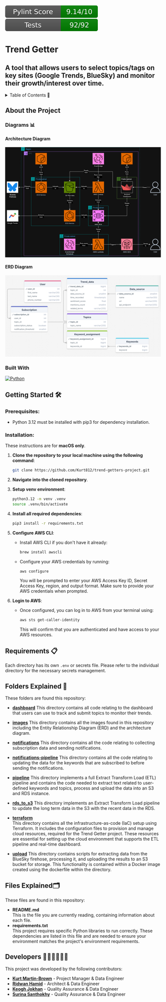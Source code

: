 ![Pylint Score](.github/badges/pylint.svg) 
![Passing Tests](.github/badges/test.svg)

# Trend Getter
## A tool that allows users to select topics/tags on key sites (Google Trends, BlueSky) and monitor their growth/interest over time.

<details>
  <summary>Table of Contents 📝</summary>
  <ol>
    <li>
      <a href="#about-the-project-">About The Project</a>
      <ul>
        <li><a href="#diagrams-">Diagrams</a></li>
        <li><a href="#built-with">Built With</a></li>
      </ul>
    </li>
    <li>
      <a href="getting-started">Getting Started</a>
      <ul>
        <li><a href="#prerequisites">Prerequisites</a></li>
        <li><a href="#installation">Installation</a></li>
      </ul>
    </li>
    <li>
      <a href="#requirements-">Requirements</a>
    </li>
    <li>
      <a href="#folders-explained-">Folders Explained</a>
    </li>
    <li>
      <a href="files-explained">Files Explained</a>
    </li>
    <li>
      <a href="#developers-">Developers</a>
    </li>
  </ol>
</details>

## About the Project


### Diagrams 📊

#### Architecture Diagram

![Architecture Diagram](/images/trendgineers.drawio.png)

#### ERD Diagram

![ERD Diagram](/images/ERD-diagram.png)


### Built With
 [![Python][Python.com]][Python-url]


## Getting Started 🛠️

### Prerequisites:
- Python 3.12 must be installed with pip3 for dependency installation.  

### Installation:
These instructions are for **macOS only**.

1. **Clone the repository to your local machine using the following command**:
    ```sh
    git clone https://github.com/Kurt812/trend-getters-project.git
    ```
2. **Navigate into the cloned repository**.
3. **Setup venv environment**:
    ```zsh
    python3.12 -m venv .venv
    source .venv/bin/activate
    ```
4. **Install all required dependencies**:
    ```sh
    pip3 install -r requirements.txt
    ```
5. **Configure AWS CLI**:
    - Install AWS CLI if you don't have it already:
        ```sh
        brew install awscli
        ```
    - Configure your AWS credentials by running:
        ```sh
        aws configure
        ```
      You will be prompted to enter your AWS Access Key ID, Secret Access Key, region, and output format. Make sure to provide your AWS credentials when prompted.

7. **Login to AWS**:
    - Once configured, you can log in to AWS from your terminal using:
        ```sh
        aws sts get-caller-identity
        ```
      This will confirm that you are authenticated and have access to your AWS resources.

## Requirements 📋
Each directory has its own `.env` or secrets file. Please refer to the individual directory for the necessary secrets management.

   
## Folders Explained 📁
These folders are found this repository:    

- **[dashboard](https://github.com/Kurt812/trend-getters-project/tree/main/dashboard)** 
This directory contains all code relating to the dashboard that users can use to track and submit topics to monitor their trends.

- **[images](https://github.com/Kurt812/trend-getters-project/tree/main/images)**
This directory contains all the images found in this repository including the Entity Relationship Diagram (ERD) and the architecture diagram.

- **[notifications](https://github.com/Kurt812/trend-getters-project/tree/main/notifications)**
This directory contains all the code relating to collecting subscription data and sending notifications.

- **[notifications-pipeline](https://github.com/Kurt812/trend-getters-project/tree/main/notifications-pipeline)**
This directory contains all the code relating to updating the data for the keywords that are subscribed to before sending the notifications.
   
- **[pipeline](https://github.com/Kurt812/trend-getters-project/tree/main/pipeline)**
This directory implements a full Extract Transform Load (ETL) pipeline and contains the code needed to extract text related to user-defined keywords and topics, process and upload the data into an S3 and RDS instance.

- **[rds_to_s3](https://github.com/Kurt812/trend-getters-project/tree/main/rds_to_s3)**
This directory implements an Extract Transform Load pipeline to update the long term data in the S3 with the recent data in the RDS.

- **[terraform](https://github.com/Kurt812/trend-getters-project/tree/main/terraform)**  
This directory contains all the infrastructure-as-code (IaC) setup using Terraform. It includes the configuration files to provision and manage cloud resources, required for the Trend Getter project. These resources are essential for setting up the cloud environment that supports the ETL pipeline and real-time dashboard.
  
- **[upload](https://github.com/Kurt812/trend-getters-project/tree/main/upload)**
This directory contains scripts for extracting data from the BlueSky firehose, processing it, and uploading the results to an S3 bucket for storage. This functionality is contained within a Docker image created using the dockerfile within the directory.

## Files Explained🗂️
These files are found in this repository:
- **README.md**  
  This is the file you are currently reading, containing information about each file.   
- **requirements.txt**  
  This project requires specific Python libraries to run correctly. These dependencies are listed in this file and are needed to ensure your environment matches the project's environment requirements.


[Python.com]: https://img.shields.io/badge/python-3670A0?style=for-the-badge&logo=python&logoColor=ffdd54
[Python-url]: https://www.python.org/


## Developers 👨🏽‍💻👩🏽‍💻
This project was developed by the following contributors:

- **[Kurt Martin-Brown](https://github.com/Kurt812)** - Project Manager & Data Engineer
- **[Ridwan Hamid](https://github.com/RidwanHamid501)** - Architect & Data Engineer
- **[Keogh Jokhan](https://github.com/keoghrmj)** - Quality Assurance & Data Engineer
- **[Surina Santhokhy](https://github.com/SurinaCS)** - Quality Assurance & Data Engineer
